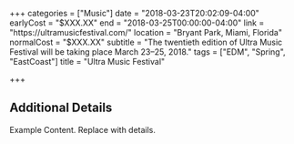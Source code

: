 +++
categories = ["Music"]
date = "2018-03-23T20:02:09-04:00"
earlyCost = "$XXX.XX"
end = "2018-03-25T00:00:00-04:00"
link = "https://ultramusicfestival.com/"
location = "Bryant Park, Miami, Florida"
normalCost = "$XXX.XX"
subtitle = "The twentieth edition of Ultra Music Festival will be taking place March 23–25, 2018."
tags = ["EDM", "Spring", "EastCoast"]
title = "Ultra Music Festival"

+++

<!--more-->

## Additional Details

Example Content. Replace with details.
